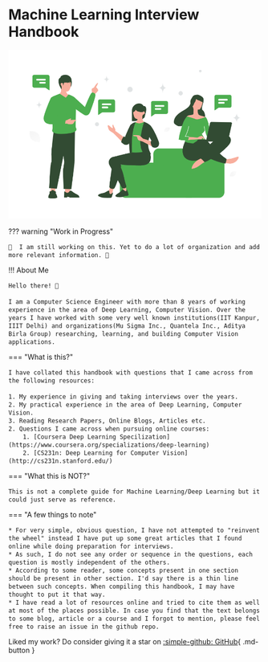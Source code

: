 # Machine Learning Interview Handbook

![Resources](https://raw.githubusercontent.com/anujonthemove/Machine-Learning-Interview-Handbook/main/assets/images/ml_handbook_1.png "Resources")


 
??? warning "Work in Progress"

    🚧  I am still working on this. Yet to do a lot of organization and add more relevant information. 🚧


!!! About Me

    Hello there! 👋

    I am a Computer Science Engineer with more than 8 years of working experience in the area of Deep Learning, Computer Vision. Over the years I have worked with some very well known institutions(IIT Kanpur, IIIT Delhi) and organizations(Mu Sigma Inc., Quantela Inc., Aditya Birla Group) researching, learning, and building Computer Vision applications.


=== "What is this?"

    

    I have collated this handbook with questions that I came across from the following resources:

    1. My experience in giving and taking interviews over the years. 
    2. My practical experience in the area of Deep Learning, Computer Vision.
    3. Reading Research Papers, Online Blogs, Articles etc.
    2. Questions I came across when pursuing online courses:
        1. [Coursera Deep Learning Specilization](https://www.coursera.org/specializations/deep-learning)
        2. [CS231n: Deep Learning for Computer Vision](http://cs231n.stanford.edu/)


=== "What this is NOT?"
    
    
    This is not a complete guide for Machine Learning/Deep Learning but it could just serve as reference.



=== "A few things to note"

    * For very simple, obvious question, I have not attempted to "reinvent the wheel" instead I have put up some great articles that I found online while doing preparation for interviews.
    * As such, I do not see any order or sequence in the questions, each question is mostly independent of the others.
    * According to some reader, some concepts present in one section should be present in other section. I'd say there is a thin line between such concepts. When compiling this handbook, I may have thought to put it that way.
    * I have read a lot of resources online and tried to cite them as well at most of the places possible. In case you find that the text belongs to some blog, article or a course and I forgot to mention, please feel free to raise an issue in the github repo.




Liked my work? Do consider giving it a star on [:simple-github: GitHub](https://github.com/anujonthemove/Machine-Learning-Interview-Handbook){ .md-button }